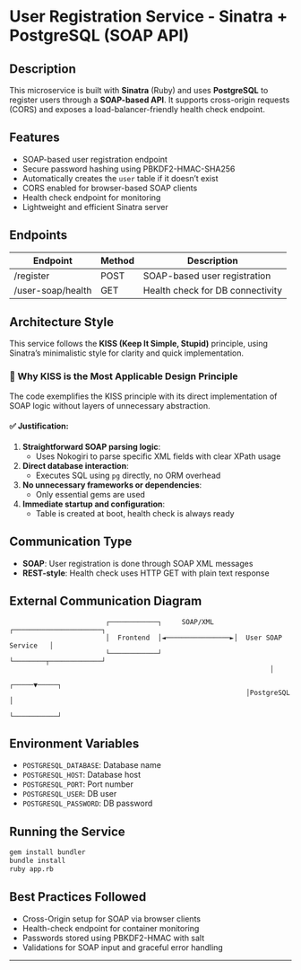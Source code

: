 # User Registration Service - Sinatra + PostgreSQL (SOAP API)

## Description
This microservice is built with **Sinatra** (Ruby) and uses **PostgreSQL** to register users through a **SOAP-based API**. It supports cross-origin requests (CORS) and exposes a load-balancer-friendly health check endpoint.

## Features
- SOAP-based user registration endpoint
- Secure password hashing using PBKDF2-HMAC-SHA256
- Automatically creates the `user` table if it doesn’t exist
- CORS enabled for browser-based SOAP clients
- Health check endpoint for monitoring
- Lightweight and efficient Sinatra server

## Endpoints
| Endpoint                | Method | Description                       |
|-------------------------|--------|-----------------------------------|
| /register               | POST   | SOAP-based user registration      |
| /user-soap/health       | GET    | Health check for DB connectivity  |

## Architecture Style
This service follows the **KISS (Keep It Simple, Stupid)** principle, using Sinatra’s minimalistic style for clarity and quick implementation.

### 📌 Why KISS is the Most Applicable Design Principle
The code exemplifies the KISS principle with its direct implementation of SOAP logic without layers of unnecessary abstraction.

#### ✅ Justification:
1. **Straightforward SOAP parsing logic**:
   - Uses Nokogiri to parse specific XML fields with clear XPath usage
2. **Direct database interaction**:
   - Executes SQL using `pg` directly, no ORM overhead
3. **No unnecessary frameworks or dependencies**:
   - Only essential gems are used
4. **Immediate startup and configuration**:
   - Table is created at boot, health check is always ready

## Communication Type
- **SOAP**: User registration is done through SOAP XML messages
- **REST-style**: Health check uses HTTP GET with plain text response

## External Communication Diagram
```
                        ┌────────────┐     SOAP/XML     ┌──────────────────────┐
                        │  Frontend  │◄────────────────►│  User SOAP Service   │
                        └────────────┘                  └────────┬─────────────┘
                                                                 │
                                                           ┌─────▼─────┐
                                                           │PostgreSQL │
                                                           └───────────┘
```

## Environment Variables
- `POSTGRESQL_DATABASE`: Database name
- `POSTGRESQL_HOST`: Database host
- `POSTGRESQL_PORT`: Port number
- `POSTGRESQL_USER`: DB user
- `POSTGRESQL_PASSWORD`: DB password

## Running the Service
```bash
gem install bundler
bundle install
ruby app.rb
```

## Best Practices Followed
- Cross-Origin setup for SOAP via browser clients
- Health-check endpoint for container monitoring
- Passwords stored using PBKDF2-HMAC with salt
- Validations for SOAP input and graceful error handling

---

